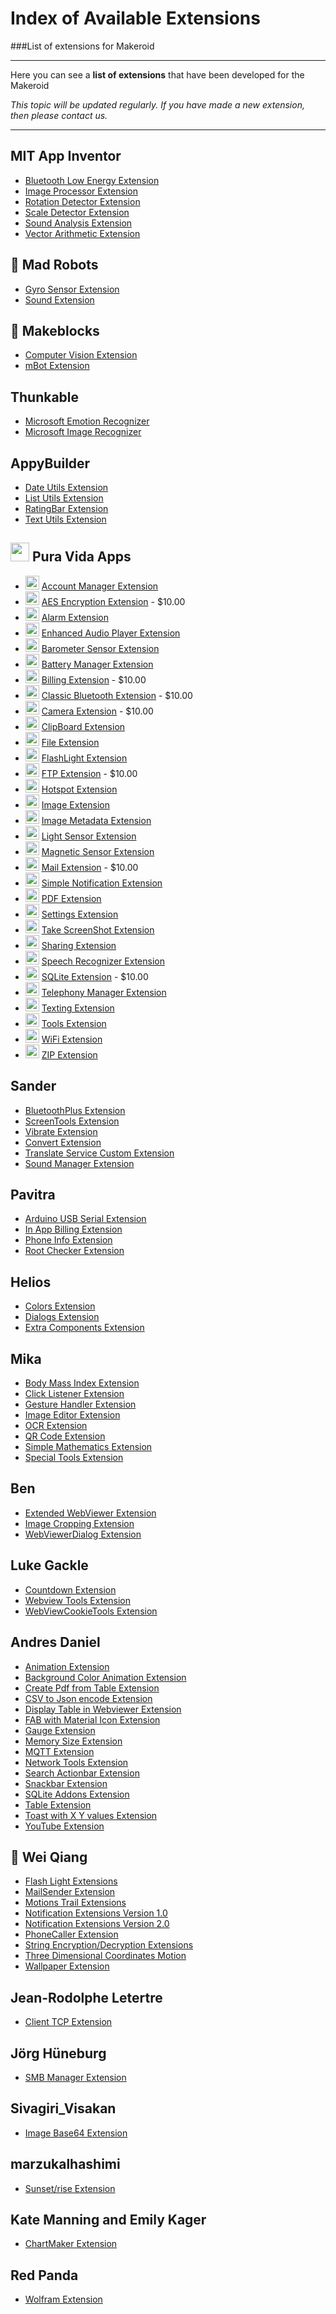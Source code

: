 # Index of Available Extensions

###List of extensions for Makeroid

<hr>

Here you can see a **list of extensions** that have been developed for the Makeroid

_This topic will be updated regularly. If you have made a new extension, then please contact us._

<hr>

## MIT App Inventor

- [Bluetooth Low Energy Extension](http://appinventor.mit.edu/extensions/)
- [Image Processor Extension](http://appinventor.mit.edu/extensions/)
- [Rotation Detector Extension](http://ai2.appinventor.mit.edu/reference/other/extensionsRotation.html)
- [Scale Detector Extension](http://appinventor.mit.edu/extensions/)
- [Sound Analysis Extension](http://appinventor.mit.edu/extensions/)
- [Vector Arithmetic Extension](http://appinventor.mit.edu/extensions/)
		
## :robot: Mad Robots

- [Gyro Sensor Extension](https://groups.google.com/d/msg/app-inventor-open-source-dev/M7NookKPhQQ/WCN5yak3EAAJ)
- [Sound Extension](https://groups.google.com/d/msg/app-inventor-open-source-dev/M7NookKPhQQ/WCN5yak3EAAJ)
		
## :hammer: Makeblocks

- [Computer Vision Extension](http://learn.makeblock.com/en/user-makeblock-computer-vision-extension-for-app-inventor/)
- [mBot Extension](http://learn.makeblock.com/en/use-mbot-with-app-inventor/)

## Thunkable

- [Microsoft Emotion Recognizer](https://thunkable.github.io/extensions/files/com.thunkable.ai.MicrosoftEmotionRecognizer.aix)
- [Microsoft Image Recognizer](https://thunkable.github.io/extensions/files/com.thunkable.ai.MicrosoftImageRecognizer.aix)

## AppyBuilder

- [Date Utils Extension](https://groups.google.com/d/msg/mitappinventortest/Y7KooOOph_E/4QzL5iTrAgAJ)
- [List Utils Extension](https://amerkashi.wordpress.com/2017/03/05/shuffling-ordering-lists/)
- [RatingBar Extension](http://community.appybuilder.com/t/ratingbar-extension/214?u=sander0542)
- [Text Utils Extension](https://amerkashi.wordpress.com/2017/03/09/textutils-extension/)
		
## <img src="/uploads/default/original/1X/b084e9fd63f8f8baa0459986b7b3ad2209e20271.jpg" width="30" height="30"> Pura Vida Apps



- <img src="https://puravidaapps.com/images/extensions/user.png" width="22" height="22"> [Account Manager Extension](https://puravidaapps.com/accountmanager.php)
- <img src="https://puravidaapps.com/images/extensions/aes.png" width="22" height="22"> [AES Encryption Extension](https://puravidaapps.com/aes.php) - $10.00
- <img src="https://puravidaapps.com/images/extensions/alarm.png" width="22" height="22"> [Alarm Extension](https://puravidaapps.com/alarm.php)
- <img src="https://puravidaapps.com/images/extensions/player.png" width="22" height="22"> [Enhanced Audio Player Extension](https://puravidaapps.com/player.php)
- <img src="https://puravidaapps.com/images/extensions/barometer.png" width="22" height="22"> [Barometer Sensor Extension](https://puravidaapps.com/barometer.php)
- <img src="https://puravidaapps.com/images/extensions/battery.png" width="22" height="22"> [Battery Manager Extension](https://puravidaapps.com/battery.php)
- <img src="https://puravidaapps.com/images/extensions/google-play.jpg" width="22" height="22"> [Billing Extension](https://puravidaapps.com/billing.php) - $10.00
- <img src="/https://puravidaapps.com/images/extensions/bluetooth.png" width="22" height="22"> [Classic Bluetooth Extension](https://puravidaapps.com/bluetooth.php) - $10.00
- <img src="https://puravidaapps.com/images/extensions/camera.png" width="22" height="22"> [Camera Extension](https://puravidaapps.com/camera.php) - $10.00
- <img src="https://puravidaapps.com/images/extensions/clipboard.png" width="22" height="22"> [ClipBoard Extension](https://puravidaapps.com/clipboard.php)
- <img src="https://puravidaapps.com/images/extensions/file.png" width="22" height="22"> [File Extension](https://puravidaapps.com/file.php)
- <img src="https://puravidaapps.com/images/extensions/flashlight.jpg" width="22" height="22"> [FlashLight Extension](https://puravidaapps.com/flashlight.php)
- <img src="https://puravidaapps.com/images/extensions/ftp.png" width="22" height="22"> [FTP Extension](https://puravidaapps.com/ftp.php) - $10.00
- <img src="https://puravidaapps.com/images/extensions/hotspot.png" width="22" height="22"> [Hotspot Extension](https://puravidaapps.com/hotspot.php)
- <img src="https://puravidaapps.com/images/extensions/image.png" width="22" height="22"> [Image Extension](https://puravidaapps.com/image.php)
- <img src="https://puravidaapps.com/images/extensions/image.png" width="22" height="22"> [Image Metadata Extension](https://puravidaapps.com/metadata.php)
- <img src="https://puravidaapps.com/images/extensions/light.png" width="22" height="22"> [Light Sensor Extension](https://puravidaapps.com/light.php)
- <img src="https://puravidaapps.com/images/extensions/magnetic.png" width="22" height="22"> [Magnetic Sensor Extension](https://puravidaapps.com/magnetic.php)
- <img src="https://puravidaapps.com/images/extensions/mail.png" width="22" height="22"> [Mail Extension](https://puravidaapps.com/mail.php) - $10.00
- <img src="https://puravidaapps.com/images/extensions/notification.png" width="22" height="22"> [Simple Notification Extension](https://puravidaapps.com/notification.php)
- <img src="https://puravidaapps.com/images/extensions/pdf.png" width="22" height="22"> [PDF Extension](https://puravidaapps.com/pdf.php)
- <img src="https://puravidaapps.com/images/extensions/settings.png" width="22" height="22"> [Settings Extension](https://puravidaapps.com/settings.php)
- <img src="https://puravidaapps.com/images/extensions/screenshot.png" width="22" height="22"> [Take ScreenShot Extension](https://puravidaapps.com/screenshot.php)
- <img src="https://puravidaapps.com/images/extensions/sharing.png" width="22" height="22"> [Sharing Extension](https://puravidaapps.com/sharing.php)
- <img src="https://puravidaapps.com/images/extensions/speechRecognizer.png" width="22" height="22"> [Speech Recognizer Extension](https://puravidaapps.com/speechRecognizer.php)
- <img src="https://puravidaapps.com/images/extensions/sqlite.png" width="22" height="22"> [SQLite Extension](https://puravidaapps.com/sqlite.php) - $10.00
- <img src="https://puravidaapps.com/images/extensions/telephony.png" width="22" height="22"> [Telephony Manager Extension](https://puravidaapps.com/telephonymanager.php)
- <img src="https://puravidaapps.com/images/extensions/texting.png" width="22" height="22"> [Texting Extension](https://puravidaapps.com/texting.php)
- <img src="https://puravidaapps.com/images/extensions/tools.png" width="22" height="22"> [Tools Extension](https://puravidaapps.com/tools.php)
- <img src="https://puravidaapps.com/images/extensions/wifi.png" width="22" height="22"> [WiFi Extension](https://puravidaapps.com/wifi.php)
- <img src="https://puravidaapps.com/images/extensions/zip.png" width="22" height="22"> [ZIP Extension](https://puravidaapps.com/zip.php)
		
## Sander

- [BluetoothPlus Extension](https://www.sanderjochems.com/appinventor/extension/1/bluetoothplus)
- [ScreenTools Extension](https://www.sanderjochems.com/appinventor/extension/2/screentools)
- [Vibrate Extension](https://www.sanderjochems.com/appinventor/extension/3/vibrate)
- [Convert Extension](https://www.sanderjochems.com/appinventor/extension/5/convert)
- [Translate Service Custom Extension](http://translate.thunkable.sanderjochems.com/)
- [Sound Manager Extension](https://www.sanderjochems.com/appinventor/extension/6/soundmanager)

## Pavitra

- [Arduino USB Serial Extension](https://groups.google.com/d/msg/mitappinventortest/WZCUtKAfwj0/4Na63LmnAQAJ)
- [In App Billing Extension](https://community.thunkable.com/t/free-iap-extension/2082?u=sander0542)
- [Phone Info Extension](https://community.thunkable.com/t/phone-info-extension/1600?u=sander0542)
- [Root Checker Extension](https://community.thunkable.com/t/root-checker-extension/1587?u=sander0542)
		
## Helios

- [Colors Extension](https://community.thunkable.com/t/colours-extension/2513?u=sander0542)
- [Dialogs Extension](https://community.thunkable.com/t/releasing-the-dialogs-extension/2574?u=sander0542)
- [Extra Components Extension](https://community.thunkable.com/t/the-extracomponents-extension-beta/4125?u=sander0542)
		
## Mika

- [Body Mass Index Extension](https://nmd-apps.jimdo.com/extensions/nmd-extensions/#2)
- [Click Listener Extension](https://nmd-apps.jimdo.com/extensions/nmd-extensions/#8)
- [Gesture Handler Extension](https://nmd-apps.jimdo.com/extensions/nmd-extensions/#9)
- [Image Editor Extension](https://nmd-apps.jimdo.com/extensions/nmd-extensions/#6)
- [OCR Extension](https://nmd-apps.jimdo.com/extensions/nmd-extensions/#5)
- [QR Code Extension](https://nmd-apps.jimdo.com/extensions/nmd-extensions/#3)
- [Simple Mathematics Extension](https://nmd-apps.jimdo.com/extensions/nmd-extensions/#1)
- [Special Tools Extension](https://nmd-apps.jimdo.com/extensions/nmd-extensions/#4)
		
## Ben

- [Extended WebViewer Extension](https://community.thunkable.com/t/extended-web-viewer-extension/4564?u=sander0542)
- [Image Cropping Extension](https://community.thunkable.com/t/image-cropping-extension/4953?u=sander0542)
- [WebViewerDialog Extension](https://community.thunkable.com/t/releasing-the-web-viewer-dialog-extension/3956?u=sander0542)
		
## Luke Gackle

- [Countdown Extension](https://community.thunkable.com/t/countdown-extension/3730?u=sander0542)
- [Webview Tools Extension](https://thunkableblocks.blogspot.com.au/2017/06/webviewtools-extension-for-app-inventor.html)
- [WebViewCookieTools Extension](https://thunkableblocks.blogspot.com.au/2017/06/webviewcookietools-extension.html)
		
## Andres Daniel

- [Animation Extension](https://community.thunkable.com/t/extension-animacion/5015?u=sander0542)
- [Background Color Animation Extension](https://community.thunkable.com/t/animation-color-background-extension/5275?u=sander0542)
- [Create Pdf from Table Extension](https://community.thunkable.com/t/extension-generar-pdf-offline-de-tablas/3675?u=sander0542)
- [CSV to Json encode Extension](https://groups.google.com/d/msg/mitappinventortest/Dcu3ueYnhl0/dDdyR_38EAAJ)
- [Display Table in Webviewer Extension](https://groups.google.com/d/msg/mitappinventortest/B16XCAmuBJo/3EYzPa0ABAAJ)
- [FAB with Material Icon Extension](https://community.thunkable.com/t/demo-fab-with-material-icon-ttf-paid-extension/4712?u=sander0542)
- [Gauge Extension](https://community.thunkable.com/t/gauge-extension-arduino-esp8266/3363?u=sander0542)
- [Memory Size Extension](https://community.thunkable.com/t/memory-size-extension-21-05-2017/3764?u=sander0542)
- [MQTT Extension](https://community.thunkable.com/t/extension-mqtt-for-websocket-arduino-y-esp8266/3279?u=sander0542)
- [Network Tools Extension](https://groups.google.com/forum/#!category-topic/mitappinventortest/iRgyTGMR7dE)
- [Search Actionbar Extension](https://community.thunkable.com/t/search-actionbar-extension/4649?u=sander0542)
- [Snackbar Extension](https://community.thunkable.com/t/snackbar-extension-update-20-06-2017/4337?u=sander0542)
- [SQLite Addons Extension](https://groups.google.com/d/msg/mitappinventortest/ZjkCYz7RQ5U/ZG0jFM80AgAJ)
- [Table Extension](https://community.thunkable.com/t/extension-dendritastable-csvtohtml-list-to-html-list-to-json-datatables-js-14-05-17/3399?u=sander0542)
- [Toast with X Y values Extension](https://groups.google.com/d/msg/mitappinventortest/nPOokIDvFOE/jv1oztz8EAAJ)
- [YouTube Extension](https://community.thunkable.com/t/youtube-extension/5164?u=sander0542)
		
## :gift: Wei Qiang

- [Flash Light Extensions](http://my.bryanqiang.com/extensions.html)
- [MailSender Extension](http://my.bryanqiang.com/extensions.html)
- [Motions Trail Extensions](http://my.bryanqiang.com/extensions.html)
- [Notification Extensions Version 1.0](http://my.bryanqiang.com/extensions.html)
- [Notification Extensions Version 2.0](http://my.bryanqiang.com/extensions.html)
- [PhoneCaller Extension](http://my.bryanqiang.com/extensions.html)
- [String Encryption/Decryption Extensions](http://my.bryanqiang.com/extensions.html)
- [Three Dimensional Coordinates Motion](http://my.bryanqiang.com/extensions.html)
- [Wallpaper Extension](http://my.bryanqiang.com/extensions.html)
		
## Jean-Rodolphe Letertre

- [Client TCP Extension](https://groups.google.com/forum/#!category-topic/mitappinventortest/app-inventor-extensions/OCzEZC4FpEU)
		
## Jörg Hüneburg

- [SMB Manager Extension](https://groups.google.com/d/msg/mitappinventortest/ilbNL4dnZx0/lqmvJEKnAgAJ)
		
## Sivagiri_Visakan

- [Image Base64 Extension](https://community.thunkable.com/t/image-to-base64-extension/4642/7?u=sander0542)
		
## marzukalhashimi

- [Sunset/rise Extension](https://community.thunkable.com/t/new-extension-sunset-rise-times/5066?u=sander0542)
		
## Kate Manning and Emily Kager

- [ChartMaker Extension](https://github.com/MillsCS215AppInventorProj/chartmaker)
		
## Red Panda

- [Wolfram Extension](https://community.thunkable.com/t/extension-for-wolfram-alpha-beta/5081?u=sander0542)
